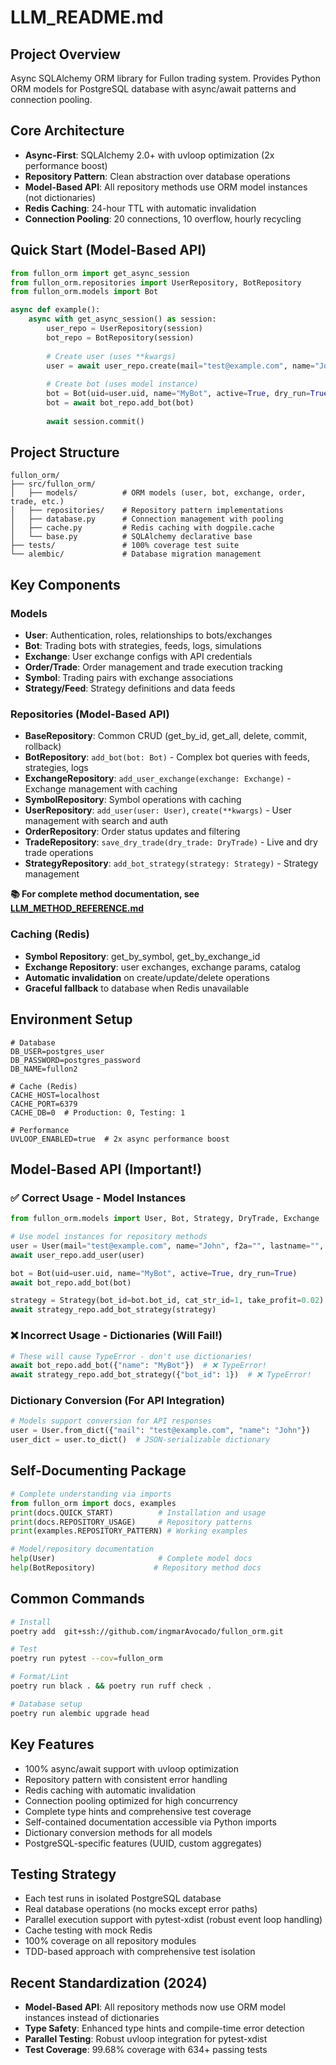 # LLM_README.md

## Project Overview
Async SQLAlchemy ORM library for Fullon trading system. Provides Python ORM models for PostgreSQL database with async/await patterns and connection pooling.

## Core Architecture
- **Async-First**: SQLAlchemy 2.0+ with uvloop optimization (2x performance boost)
- **Repository Pattern**: Clean abstraction over database operations
- **Model-Based API**: All repository methods use ORM model instances (not dictionaries)
- **Redis Caching**: 24-hour TTL with automatic invalidation
- **Connection Pooling**: 20 connections, 10 overflow, hourly recycling

## Quick Start (Model-Based API)
```python
from fullon_orm import get_async_session
from fullon_orm.repositories import UserRepository, BotRepository
from fullon_orm.models import Bot

async def example():
    async with get_async_session() as session:
        user_repo = UserRepository(session)
        bot_repo = BotRepository(session)
        
        # Create user (uses **kwargs)
        user = await user_repo.create(mail="test@example.com", name="John")
        
        # Create bot (uses model instance)
        bot = Bot(uid=user.uid, name="MyBot", active=True, dry_run=True)
        bot = await bot_repo.add_bot(bot)
        
        await session.commit()
```

## Project Structure
```
fullon_orm/
├── src/fullon_orm/
│   ├── models/          # ORM models (user, bot, exchange, order, trade, etc.)
│   ├── repositories/    # Repository pattern implementations
│   ├── database.py      # Connection management with pooling
│   ├── cache.py         # Redis caching with dogpile.cache
│   └── base.py          # SQLAlchemy declarative base
├── tests/               # 100% coverage test suite
└── alembic/             # Database migration management
```

## Key Components

### Models
- **User**: Authentication, roles, relationships to bots/exchanges
- **Bot**: Trading bots with strategies, feeds, logs, simulations
- **Exchange**: User exchange configs with API credentials
- **Order/Trade**: Order management and trade execution tracking
- **Symbol**: Trading pairs with exchange associations
- **Strategy/Feed**: Strategy definitions and data feeds

### Repositories (Model-Based API)
- **BaseRepository**: Common CRUD (get_by_id, get_all, delete, commit, rollback)
- **BotRepository**: `add_bot(bot: Bot)` - Complex bot queries with feeds, strategies, logs
- **ExchangeRepository**: `add_user_exchange(exchange: Exchange)` - Exchange management with caching
- **SymbolRepository**: Symbol operations with caching
- **UserRepository**: `add_user(user: User)`, `create(**kwargs)` - User management with search and auth
- **OrderRepository**: Order status updates and filtering
- **TradeRepository**: `save_dry_trade(dry_trade: DryTrade)` - Live and dry trade operations
- **StrategyRepository**: `add_bot_strategy(strategy: Strategy)` - Strategy management

**📚 For complete method documentation, see [LLM_METHOD_REFERENCE.md](LLM_METHOD_REFERENCE.md)**

### Caching (Redis)
- **Symbol Repository**: get_by_symbol, get_by_exchange_id
- **Exchange Repository**: user exchanges, exchange params, catalog
- **Automatic invalidation** on create/update/delete operations
- **Graceful fallback** to database when Redis unavailable

## Environment Setup
```env
# Database
DB_USER=postgres_user
DB_PASSWORD=postgres_password  
DB_NAME=fullon2

# Cache (Redis)
CACHE_HOST=localhost
CACHE_PORT=6379
CACHE_DB=0  # Production: 0, Testing: 1

# Performance
UVLOOP_ENABLED=true  # 2x async performance boost
```

## Model-Based API (Important!)

### ✅ Correct Usage - Model Instances
```python
from fullon_orm.models import User, Bot, Strategy, DryTrade, Exchange

# Use model instances for repository methods
user = User(mail="test@example.com", name="John", f2a="", lastname="", phone="", id_num="")
await user_repo.add_user(user)

bot = Bot(uid=user.uid, name="MyBot", active=True, dry_run=True)  
await bot_repo.add_bot(bot)

strategy = Strategy(bot_id=bot.bot_id, cat_str_id=1, take_profit=0.02)
await strategy_repo.add_bot_strategy(strategy)
```

### ❌ Incorrect Usage - Dictionaries (Will Fail!)
```python
# These will cause TypeError - don't use dictionaries!
await bot_repo.add_bot({"name": "MyBot"})  # ❌ TypeError!
await strategy_repo.add_bot_strategy({"bot_id": 1})  # ❌ TypeError!
```

### Dictionary Conversion (For API Integration)
```python
# Models support conversion for API responses
user = User.from_dict({"mail": "test@example.com", "name": "John"})
user_dict = user.to_dict()  # JSON-serializable dictionary
```

## Self-Documenting Package
```python
# Complete understanding via imports
from fullon_orm import docs, examples
print(docs.QUICK_START)          # Installation and usage
print(docs.REPOSITORY_USAGE)     # Repository patterns
print(examples.REPOSITORY_PATTERN) # Working examples

# Model/repository documentation
help(User)                       # Complete model docs
help(BotRepository)             # Repository method docs
```

## Common Commands
```bash
# Install
poetry add  git+ssh://github.com/ingmarAvocado/fullon_orm.git

# Test
poetry run pytest --cov=fullon_orm

# Format/Lint
poetry run black . && poetry run ruff check .

# Database setup
poetry run alembic upgrade head
```

## Key Features
- 100% async/await support with uvloop optimization
- Repository pattern with consistent error handling
- Redis caching with automatic invalidation
- Connection pooling optimized for high concurrency
- Complete type hints and comprehensive test coverage
- Self-contained documentation accessible via Python imports
- Dictionary conversion methods for all models
- PostgreSQL-specific features (UUID, custom aggregates)

## Testing Strategy
- Each test runs in isolated PostgreSQL database
- Real database operations (no mocks except error paths)
- Parallel execution support with pytest-xdist (robust event loop handling)
- Cache testing with mock Redis
- 100% coverage on all repository modules
- TDD-based approach with comprehensive test isolation

## Recent Standardization (2024)
- **Model-Based API**: All repository methods now use ORM model instances instead of dictionaries
- **Type Safety**: Enhanced type hints and compile-time error detection
- **Parallel Testing**: Robust uvloop integration for pytest-xdist
- **Test Coverage**: 99.68% coverage with 634+ passing tests
